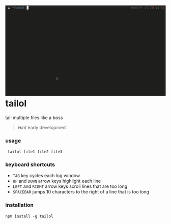 ![](media/tailol2.gif)
tailol
========

tail multiple files like a boss

> *Hint* early development

###  usage
```
 tailol file1 file2 file3
```

### keyboard shortcuts 

* `TAB` key cycles each log window
* `UP` and `DOWN` arrow keys highlight each line
* `LEFT` and `RIGHT` arrow keys scroll lines that are too long
* `SPACEBAR` jumps 10 characters to the right of a line that is too long 


### installation

```
npm install -g tailol
```
